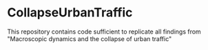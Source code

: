 # CollapseUrbanTraffic
This repository contains code sufficient to replicate all findings from "Macroscopic dynamics and the collapse of urban traffic"
